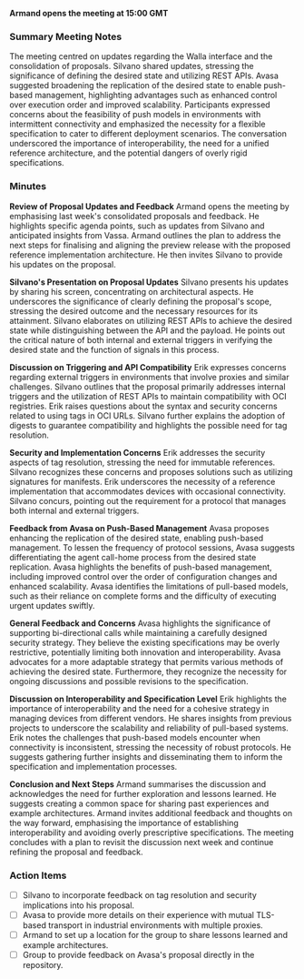 **Armand opens the meeting at 15:00 GMT**

### Summary Meeting Notes
The meeting centred on updates regarding the Walla interface and the consolidation of proposals. Silvano shared updates, stressing the significance of defining the desired state and utilizing REST APIs. Avasa suggested broadening the replication of the desired state to enable push-based management, highlighting advantages such as enhanced control over execution order and improved scalability. Participants expressed concerns about the feasibility of push models in environments with intermittent connectivity and emphasized the necessity for a flexible specification to cater to different deployment scenarios. The conversation underscored the importance of interoperability, the need for a unified reference architecture, and the potential dangers of overly rigid specifications.

### Minutes
**Review of Proposal Updates and Feedback**
Armand opens the meeting by emphasising last week's consolidated proposals and feedback. He highlights specific agenda points, such as updates from Silvano and anticipated insights from Vassa. Armand outlines the plan to address the next steps for finalising and aligning the preview release with the proposed reference implementation architecture. He then invites Silvano to provide his updates on the proposal.

**Silvano's Presentation on Proposal Updates**
Silvano presents his updates by sharing his screen, concentrating on architectural aspects. He underscores the significance of clearly defining the proposal's scope, stressing the desired outcome and the necessary resources for its attainment. Silvano elaborates on utilizing REST APIs to achieve the desired state while distinguishing between the API and the payload. He points out the critical nature of both internal and external triggers in verifying the desired state and the function of signals in this process.

**Discussion on Triggering and API Compatibility**
Erik expresses concerns regarding external triggers in environments that involve proxies and similar challenges. Silvano outlines that the proposal primarily addresses internal triggers and the utilization of REST APIs to maintain compatibility with OCI registries. Erik raises questions about the syntax and security concerns related to using tags in OCI URLs. Silvano further explains the adoption of digests to guarantee compatibility and highlights the possible need for tag resolution.

**Security and Implementation Concerns**
Erik addresses the security aspects of tag resolution, stressing the need for immutable references. Silvano recognizes these concerns and proposes solutions such as utilizing signatures for manifests. Erik underscores the necessity of a reference implementation that accommodates devices with occasional connectivity. Silvano concurs, pointing out the requirement for a protocol that manages both internal and external triggers.

**Feedback from Avasa on Push-Based Management**
Avasa proposes enhancing the replication of the desired state, enabling push-based management. To lessen the frequency of protocol sessions, Avasa suggests differentiating the agent call-home process from the desired state replication. Avasa highlights the benefits of push-based management, including improved control over the order of configuration changes and enhanced scalability. Avasa identifies the limitations of pull-based models, such as their reliance on complete forms and the difficulty of executing urgent updates swiftly.

**General Feedback and Concerns**
Avasa highlights the significance of supporting bi-directional calls while maintaining a carefully designed security strategy. They believe the existing specifications may be overly restrictive, potentially limiting both innovation and interoperability. Avasa advocates for a more adaptable strategy that permits various methods of achieving the desired state. Furthermore, they recognize the necessity for ongoing discussions and possible revisions to the specification.

**Discussion on Interoperability and Specification Level**
Erik highlights the importance of interoperability and the need for a cohesive strategy in managing devices from different vendors. He shares insights from previous projects to underscore the scalability and reliability of pull-based systems. Erik notes the challenges that push-based models encounter when connectivity is inconsistent, stressing the necessity of robust protocols. He suggests gathering further insights and disseminating them to inform the specification and implementation processes.

**Conclusion and Next Steps**
Armand summarises the discussion and acknowledges the need for further exploration and lessons learned. He suggests creating a common space for sharing past experiences and example architectures. Armand invites additional feedback and thoughts on the way forward, emphasising the importance of establishing interoperability and avoiding overly prescriptive specifications. The meeting concludes with a plan to revisit the discussion next week and continue refining the proposal and feedback.

### Action Items
- [ ] Silvano to incorporate feedback on tag resolution and security implications into his proposal.
- [ ] Avasa to provide more details on their experience with mutual TLS-based transport in industrial environments with multiple proxies.
- [ ] Armand to set up a location for the group to share lessons learned and example architectures.
- [ ] Group to provide feedback on Avasa's proposal directly in the repository.
